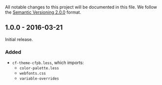 All notable changes to this project will be documented in this file.
We follow the [Semantic Versioning 2.0.0](http://semver.org/) format.


## 1.0.0 - 2016-03-21

Initial release.

### Added
- `cf-theme-cfpb.less`, which imports:
  - `color-palette.less`
  - `webfonts.css`
  - `variable-overrides`
